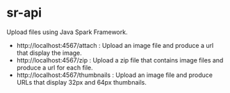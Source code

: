 # sr-api
Upload files using Java Spark Framework.

- http://localhost:4567/attach : Upload an image file and produce a url that display the image.
- http://localhost:4567/zip : Upload a zip file that contains image files and produce a url for each file.
- http://localhost:4567/thumbnails : Upload an image file and produce URLs that display 32px and 64px thumbnails. 
